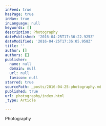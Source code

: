 ```yaml
---
inFeed: true
hasPage: true
inNav: true
inLanguage: null
keywords: []
description: Photography
datePublished: '2016-04-25T17:36:22.925Z'
dateModified: '2016-04-25T17:36:05.958Z'
title: ''
author: []
authors: []
publisher:
  name: null
  domain: null
  url: null
  favicon: null
starred: true
sourcePath: _posts/2016-04-25-photography.md
published: true
url: photography/index.html
_type: Article

---
```

Photography